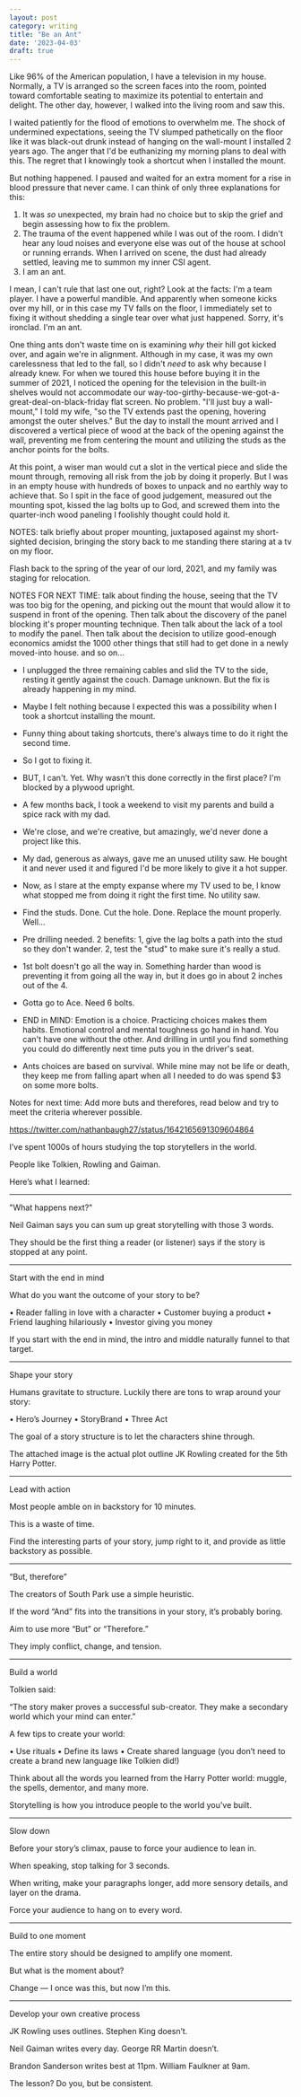 ```yaml
---
layout: post
category: writing
title: "Be an Ant"
date: '2023-04-03'
draft: true
---
```


Like 96% of the American population, I have a television in my house. Normally, a TV is arranged so the screen faces into the room, pointed toward comfortable seating to maximize its potential to entertain and delight. The other day, however, I walked into the living room and saw this.

I waited patiently for the flood of emotions to overwhelm me. The shock of undermined expectations, seeing the TV slumped pathetically on the floor like it was black-out drunk instead of hanging on the wall-mount I installed 2 years ago. The anger that I'd be euthanizing my morning plans to deal with this. The regret that I knowingly took a shortcut when I installed the mount.

But nothing happened. I paused and waited for an extra moment for a rise in blood pressure that never came. I can think of only three explanations for this:

1. It was _so_ unexpected, my brain had no choice but to skip the grief and begin assessing how to fix the problem.
2. The trauma of the event happened while I was out of the room. I didn't hear any loud noises and everyone else was out of the house at school or running errands. When I arrived on scene, the dust had already settled, leaving me to summon my inner CSI agent. 
3. I am an ant.

I mean, I can't rule that last one out, right? Look at the facts: I'm a team player. I have a powerful mandible. And apparently when someone kicks over my hill, or in this case my TV falls on the floor, I immediately set to fixing it without shedding a single tear over what just happened. Sorry, it's ironclad. I'm an ant.

One thing ants don't waste time on is examining _why_ their hill got kicked over, and again we're in alignment. Although in my case, it was my own carelessness that led to the fall, so I didn't _need_ to ask why because I already knew. For when we toured this house before buying it in the summer of 2021, I noticed the opening for the television in the built-in shelves would not accommodate our way-too-girthy-because-we-got-a-great-deal-on-black-friday flat screen. No problem. "I'll just buy a wall-mount," I told my wife, "so the TV extends past the opening, hovering amongst the outer shelves." But the day to install the mount arrived and I discovered a vertical piece of wood at the back of the opening against the wall, preventing me from centering the mount and utilizing the studs as the anchor points for the bolts.

At this point, a wiser man would cut a slot in the vertical piece and slide the mount through, removing all risk from the job by doing it properly. But I was in an empty house with hundreds of boxes to unpack and no earthly way to achieve that. So I spit in the face of good judgement, measured out the mounting spot, kissed the lag bolts up to God, and screwed them into the quarter-inch wood paneling I foolishly thought could hold it.

NOTES: talk briefly about proper mounting, juxtaposed against my short-sighted decision, bringing the story back to me standing there staring at a tv on my floor.

Flash back to the spring of the year of our lord, 2021, and my family was staging for relocation. 

NOTES FOR NEXT TIME: talk about finding the house, seeing that the TV was too big for the opening, and picking out the mount that would allow it to suspend in front of the opening. Then talk about the discovery of the panel blocking it's proper mounting technique. Then talk about the lack of a tool to modify the panel. Then talk about the decision to utilize good-enough economics amidst the 1000 other things that still had to get done in a newly moved-into house. and so on...

- I unplugged the three remaining cables and slid the TV to the side, resting it gently against the couch. Damage unknown. But the fix is already happening in my mind.

- Maybe I felt nothing because I expected this was a possibility when I took a shortcut installing the mount.
- Funny thing about taking shortcuts, there's always time to do it right the second time.
- So I got to fixing it.
- BUT, I can't. Yet. Why wasn't this done correctly in the first place? I'm blocked by a plywood upright.
- A few months back, I took a weekend to visit my parents and build a spice rack with my dad. 
- We're close, and we're creative, but amazingly, we'd never done a project like this.
- My dad, generous as always, gave me an unused utility saw. He bought it and never used it and figured I'd be more likely to give it a hot supper.
- Now, as I stare at the empty expanse where my TV used to be, I know what stopped me from doing it right the first time. No utility saw.
- Find the studs. Done. Cut the hole. Done. Replace the mount properly. Well...
- Pre drilling needed. 2 benefits: 1, give the lag bolts a path into the stud so they don't wander. 2, test the "stud" to make sure it's really a stud. 
- 1st bolt doesn't go all the way in. Something harder than wood is preventing it from going all the way in, but it does go in about 2 inches out of the 4.
- Gotta go to Ace. Need 6 bolts.

- END in MIND: Emotion is a choice. Practicing choices makes them habits. Emotional control and mental toughness go hand in hand. You can't have one without the other. And drilling in until you find something you could do differently next time puts you in the driver's seat. 
- Ants choices are based on survival. While mine may not be life or death, they keep me from falling apart when all I needed to do was spend $3 on some more bolts.

Notes for next time: Add more buts and therefores, read below and try to meet the criteria wherever possible.

https://twitter.com/nathanbaugh27/status/1642165691309604864

I’ve spent 1000s of hours studying the top storytellers in the world.

People like Tolkien, Rowling and Gaiman.

Here’s what I learned:

***

"What happens next?"

Neil Gaiman says you can sum up great storytelling with those 3 words.

They should be the first thing a reader (or listener) says if the story is stopped at any point.

***

Start with the end in mind

What do you want the outcome of your story to be?

• Reader falling in love with a character
• Customer buying a product
• Friend laughing hilariously
• Investor giving you money

If you start with the end in mind, the intro and middle naturally funnel to that target.

***

Shape your story

Humans gravitate to structure. Luckily there are tons to wrap around your story:

• Hero’s Journey
• StoryBrand
• Three Act

The goal of a story structure is to let the characters shine through.

The attached image is the actual plot outline JK Rowling created for the 5th Harry Potter.

***

Lead with action

Most people amble on in backstory for 10 minutes.

This is a waste of time.

Find the interesting parts of your story, jump right to it, and provide as little backstory as possible.

***

“But, therefore”

The creators of South Park use a simple heuristic.

If the word “And” fits into the transitions in your story, it’s probably boring.

Aim to use more “But” or “Therefore.”

They imply conflict, change, and tension.

***

Build a world

Tolkien said: 

“The story maker proves a successful sub-creator. They make a secondary world which your mind can enter.”

A few tips to create your world:

• Use rituals
• Define its laws
• Create shared language (you don’t need to create a brand new language like Tolkien did!)

Think about all the words you learned from the Harry Potter world: muggle, the spells, dementor, and many more.

Storytelling is how you introduce people to the world you’ve built.

***

Slow down

Before your story’s climax, pause to force your audience to lean in.

When speaking, stop talking for 3 seconds.

When writing, make your paragraphs longer, add more sensory details, and layer on the drama.

Force your audience to hang on to every word.

***

Build to one moment

The entire story should be designed to amplify one moment.

But what is the moment about?

Change — I once was this, but now I’m this.

***

Develop your own creative process

JK Rowling uses outlines. Stephen King doesn’t.

Neil Gaiman writes every day. George RR Martin doesn’t.

Brandon Sanderson writes best at 11pm. William Faulkner at 9am.

The lesson? Do you, but be consistent.